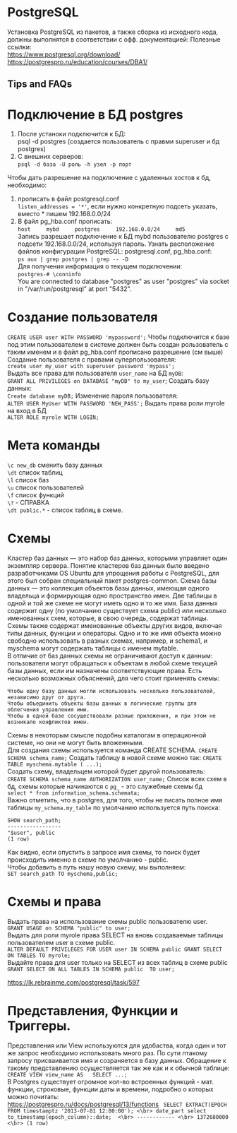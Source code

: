 # PostgreSQL
Установка PostgreSQL из пакетов, а также сборка из исходного кода, должны выполнятся в соответствии с офф. документацией:
Полезные ссылки:  
<https://www.postgresql.org/download/> <br/>
<https://postgrespro.ru/education/courses/DBA1/>

## Tips and FAQs

# Подключение в БД postgres
1) После устаноки подключится к БД:  
   psql -d postgres (создается пользователь с правми superuser и бд postgres)
2) C внешних серверов:  
   `psql -d база -U роль -h узел -p порт ` 
 
 Чтобы дать разрешение на подключение с удаленных хостов к бд, необходимо:
 1) прописать в файл postgresql.conf  
    `listen_addresses = '*'`, если нужно конкретную подсеть указать, вместо * пишем 192.168.0.0/24 
 2) В файл pg_hba.conf прописать:  
    `host     mybd     postgres     192.168.0.0/24     md5`  
    Запись разрешает подключение к БД mybd пользователю postgres с подсети 192.168.0.0/24, используя пароль.
Узнать расположение файлов конфигурации PostgreSQL: postgresql.conf, pg_hba.conf:  
`ps aux | grep postgres | grep -- -D`  
Для получения информация о текущем подключении:  
`postgres-# \conninfo`  
You are connected to database "postgres" as user "postgres" via socket in "/var/run/postgresql" at port "5432".  
# Создание пользователя  
`CREATE USER user WITH PASSWORD 'mypassword';`
Чтобы подключится к базе под этим пользователем в системе должен быть создан рользователь с таким именем и в файл pg_hba.conf прописано разрешение (см выше)  
Создание пользователя с правами суперпользователя:  
`create user my_user with superuser password 'mypass';`  
Выдать все права для пользователя `user_name` на БД `myDB`:  
`GRANT ALL PRIVILEGES on DATABASE "myDB" to my_user`;
Создать базу данных:  
`Create database myDB;`
Изменение пароля пользователя:  
`ALTER USER MyUser WITH PASSWORD 'NEW_PASS';`
Выдать права роли myrole на вход в БД  
`ALTER ROLE myrole WITH LOGIN;`  

# Мета команды
`\c new_db` сменить базу данных  
`\dt` список таблиц  
`\l` список баз  
`\u` список пользователей  
`\f` список функций  
`\?` - СПРАВКА  
`\dt public.*` - список таблиц в схеме.  

# Схемы  
Кластер баз данных — это набор баз данных, которыми управляет один экземпляр сервера. Понятие кластеров баз данных было введено разработчиками OS Ubuntu для упрощения работы с PostgreSQL, для этого был собран специальный пакет postgres-common.
Схема базы данных — это коллекция объектов базы данных, имеющая одного владельца и формирующая одно пространство имен. Две таблицы в одной и той же схеме не могут иметь одно и то же имя.
База данных содержит одну (по умолчанию существует схема public) или несколько именованных схем, которые, в свою очередь, содержат таблицы. Схемы также содержат именованные объекты других видов, включая типы данных, функции и операторы. Одно и то же имя объекта можно свободно использовать в разных схемах, например, и schema1, и myschema могут содержать таблицы с именем mytable.  
   В отличие от баз данных схемы не ограничивают доступ к данным: пользователи могут обращаться к объектам в любой схеме текущей базы данных, если им назначены соответствующие права.
   Есть несколько возможных объяснений, для чего стоит применять схемы:

    Чтобы одну базу данных могли использовать несколько пользователей, независимо друг от друга.
    Чтобы объединить объекты базы данных в логические группы для облегчения управления ими.
    Чтобы в одной базе сосуществовали разные приложения, и при этом не возникало конфликтов имен.  
Схемы в некоторым смысле подобны каталогам в операционной системе, но они не могут быть вложенными.  
Для создания схемы используется команда CREATE SCHEMA. 
`CREATE SCHEMA schema_name;`
Cоздать таблицу в новой схеме можно так:
`CREATE TABLE myschema.mytable (
 ...);`  
Cоздать схему, владельцем которой будет другой пользователь:  
 `CREATE SCHEMA schema_name AUTHORIZATION user_name;`
Список всех схем в бд, схемы которые начинаются с `pg_` - это служебные схемы бд  
 `select * from information_schema.schemata;`  
Важно отметить, что в postgres, для того, чтобы не писать полное имя таблицы `my_schema.my_table` по умолчанию используется путь поиска:  

 `SHOW search_path;`  
 `-----------------`  
 `"$user", public`  
 `(1 row)`  

Как видно, если опустить в запросе имя схемы, то поиск будет происходить именно в схеме по умолчанию - public.  
Чтобы добавить в путь нашу новую схему, мы выполняем:  
`SET search_path TO myschema,public;`
# Схемы и права
Выдать права на использование схемы public пользователю user.  
`GRANT USAGE on SCHEMA "public" to user;`  
Выдать для роли myrole права SELECT на вновь создаваемые таблицы пользователем user в схеме public.  
`ALTER DEFAULT PRIVILEGES FOR USER user IN SCHEMA public GRANT SELECT ON TABLES TO myrole;`  
Выдайте права для user только на SELECT из всех таблиц в схеме public  
`GRANT SELECT ON ALL TABLES IN SCHEMA public  TO user;`  

<https://lk.rebrainme.com/postgresql/task/597>  

# Представления, Функции и Триггеры.  
Представления или View используются для удобаства, когда один и тот же запрос необходимо использовать много раз. По сути птакому запросу присваивается имя и созраняется в базу данных. Обращение к такому представлению осуществляется так же как и к обычной таблице:  
`CREATE VIEW view_name AS  
    SELECT ...;`  
В Postgres существует огромное кол-во встроенных функций - мат. функции, строковые, функции даты и времени, подробно о которых можно почитать:  
<https://postgrespro.ru/docs/postgresql/13/functions>
` SELECT EXTRACT(EPOCH FROM timestamptz '2013-07-01 12:00:00'); <\br>
 date_part select to_timestamp(epoch_column)::date;  <\br>
------------ <\br>
 1372680000 <\br>
(1 row)`


